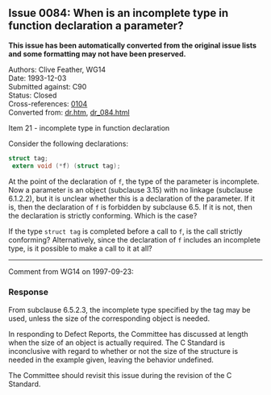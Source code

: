 ## Issue 0084: When is an incomplete type in function declaration a parameter?

**This issue has been automatically converted from the original issue lists and some formatting may not have been preserved.**

Authors: Clive Feather, WG14  
Date: 1993-12-03  
Submitted against: C90  
Status: Closed  
Cross-references: [0104](issue0104.md)  
Converted from: [dr.htm](https://www.open-std.org/jtc1/sc22/wg14/www/docs/dr.htm), [dr_084.html](https://www.open-std.org/jtc1/sc22/wg14/www/docs/dr_084.html)

Item 21 \- incomplete type in function declaration

Consider the following declarations:

```c
struct tag;
 extern void (*f) (struct tag);
```

At the point of the declaration of `f`, the type of the parameter is incomplete.
Now a parameter is an object (subclause 3.15) with no linkage (subclause
6.1.2.2), but it is unclear whether this is a declaration of the parameter. If
it is, then the declaration of `f` is forbidden by subclause 6.5. If it is not,
then the declaration is strictly conforming. Which is the case?

If the type `struct tag` is completed before a call to `f`, is the call strictly
conforming? Alternatively, since the declaration of `f` includes an incomplete
type, is it possible to make a call to it at all?

---

Comment from WG14 on 1997-09-23:

### Response

From subclause 6.5.2.3, the incomplete type specified by the tag may be used,
unless the size of the corresponding object is needed.

In responding to Defect Reports, the Committee has discussed at length when the
size of an object is actually required. The C Standard is inconclusive with
regard to whether or not the size of the structure is needed in the example
given, leaving the behavior undefined.

The Committee should revisit this issue during the revision of the C Standard.
